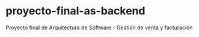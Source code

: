 # proyecto-final-as-backend
 Proyecto final de Arquitectura de Software - Gestión de venta y facturación
